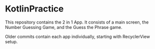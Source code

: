 # KotlinPractice

This repository contains the 2 in 1 App. It consists of a main screen, the Number Guessing Game, and the Guess the Phrase game. 

Older commits contain each app individually, starting with RecyclerView setup.
